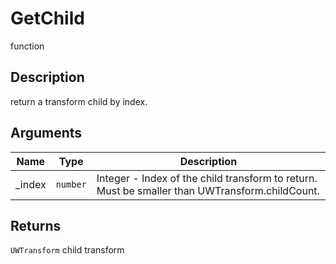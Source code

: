 # GetChild

<span class="badge badge-secondary">function</span>

## Description
return a transform child by index.

## Arguments
| Name | Type | Description |
| ---- | ---- | ----------- |
| _index | `number` | Integer - Index of the child transform to return. Must be smaller than UWTransform.childCount. |

## Returns
`UWTransform` child transform